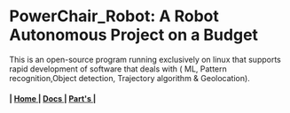 

# PowerChair_Robot: A Robot Autonomous Project on a Budget



This is an open-source program running exclusively on linux that supports rapid development of software that deals with ( ML, Pattern recognition,Object detection, Trajectory algorithm & Geolocation). 

<h4>
   | <a href=""> Home </a> |
  <a href=""> Docs </a> |
  <a href=""> Part's </a> |


</h4>
